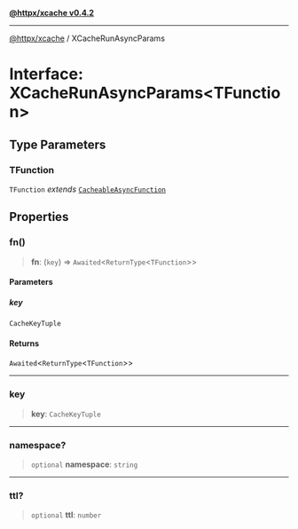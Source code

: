 [**@httpx/xcache v0.4.2**](../README.md)

***

[@httpx/xcache](../README.md) / XCacheRunAsyncParams

# Interface: XCacheRunAsyncParams\<TFunction\>

## Type Parameters

### TFunction

`TFunction` *extends* [`CacheableAsyncFunction`](../type-aliases/CacheableAsyncFunction.md)

## Properties

### fn()

> **fn**: (`key`) => `Awaited`\<`ReturnType`\<`TFunction`\>\>

#### Parameters

##### key

`CacheKeyTuple`

#### Returns

`Awaited`\<`ReturnType`\<`TFunction`\>\>

***

### key

> **key**: `CacheKeyTuple`

***

### namespace?

> `optional` **namespace**: `string`

***

### ttl?

> `optional` **ttl**: `number`
